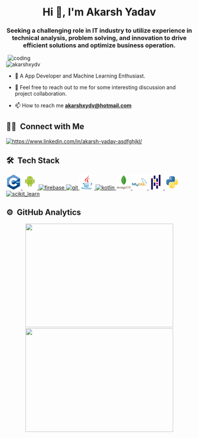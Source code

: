 <h1 align="center">Hi 👋, I'm Akarsh Yadav</h1>
<h3 align="center">Seeking a challenging role in IT
industry to utilize experience in
technical analysis, problem
solving, and innovation to drive
efficient solutions and optimize
business operation.</h3>
<image align="right" alt="coding" width="500" src="https://camo.githubusercontent.com/cae12fddd9d6982901d82580bdf321d81fb299141098ca1c2d4891870827bf17/68747470733a2f2f6d69726f2e6d656469756d2e636f6d2f6d61782f313336302f302a37513379765349765f7430696f4a2d5a2e676966">

<p align="left"> <img src="https://komarev.com/ghpvc/?username=akarshxydv&label=Profile%20views&color=0e75b6&style=flat" alt="akarshxydv" /> </p>

- 🔭 A App Developer and Machine Learning Enthusiast.
- 💬 Feel free to reach out to me for some interesting discussion and project collaboration.

- 📫 How to reach me **akarshxydv@hotmail.com**

## 🤝🏻 &nbsp;Connect with Me
<p align="left">
<a href="https://www.linkedin.com/in/akarsh-yadav-asdfghjkl/" target="blank"><img align="center" src="https://raw.githubusercontent.com/rahuldkjain/github-profile-readme-generator/master/src/images/icons/Social/linked-in-alt.svg" alt="https://www.linkedin.com/in/akarsh-yadav-asdfghjkl/" height="30" width="40" /></a>
</p>

## 🛠 &nbsp;Tech Stack

<p align="left"> 
  <a href="https://www.w3schools.com/cpp/" target="_blank" rel="noreferrer"> <img src="https://raw.githubusercontent.com/devicons/devicon/master/icons/cplusplus/cplusplus-original.svg" alt="cplusplus" width="40" height="40"/> </a><a href="https://developer.android.com" target="_blank" rel="noreferrer"> <img src="https://raw.githubusercontent.com/devicons/devicon/master/icons/android/android-original-wordmark.svg" alt="android" width="40" height="40"/> </a> <a href="https://firebase.google.com/" target="_blank" rel="noreferrer"> <img src="https://www.vectorlogo.zone/logos/firebase/firebase-icon.svg" alt="firebase" width="40" height="40"/> </a>  <a href="https://git-scm.com/" target="_blank" rel="noreferrer"> <img src="https://www.vectorlogo.zone/logos/git-scm/git-scm-icon.svg" alt="git" width="40" height="40"/> </a> <a href="https://www.java.com" target="_blank" rel="noreferrer"> <img src="https://raw.githubusercontent.com/devicons/devicon/master/icons/java/java-original.svg" alt="java" width="40" height="40"/> </a>  <a href="https://kotlinlang.org" target="_blank" rel="noreferrer"> <img src="https://www.vectorlogo.zone/logos/kotlinlang/kotlinlang-icon.svg" alt="kotlin" width="40" height="40"/> </a> <a href="https://www.mongodb.com/" target="_blank" rel="noreferrer"> <img src="https://raw.githubusercontent.com/devicons/devicon/master/icons/mongodb/mongodb-original-wordmark.svg" alt="mongodb" width="40" height="40"/> </a><a href="https://www.mysql.com/" target="_blank" rel="noreferrer"> <img src="https://raw.githubusercontent.com/devicons/devicon/master/icons/mysql/mysql-original-wordmark.svg" alt="mysql" width="40" height="40"/> </a> <a href="https://pandas.pydata.org/" target="_blank" rel="noreferrer"> <img src="https://raw.githubusercontent.com/devicons/devicon/2ae2a900d2f041da66e950e4d48052658d850630/icons/pandas/pandas-original.svg" alt="pandas" width="40" height="40"/> </a><a href="https://www.python.org" target="_blank" rel="noreferrer"> <img src="https://raw.githubusercontent.com/devicons/devicon/master/icons/python/python-original.svg" alt="python" width="40" height="40"/> </a> <a href="https://scikit-learn.org/" target="_blank" rel="noreferrer"> <img src="https://upload.wikimedia.org/wikipedia/commons/0/05/Scikit_learn_logo_small.svg" alt="scikit_learn" width="40" height="40"/> </a>  </p>

## ⚙️ &nbsp;GitHub Analytics
<p align="center">

  <img  height="280em" width="400" src="https://github-readme-stats-eight-theta.vercel.app/api?username=akarshxydv&show_icons=true&theme=algolia&include_all_commits=true&count_private=true"/>
  <img  height="280em" width="400" src="https://github-readme-stats-eight-theta.vercel.app/api/top-langs/?username=akarshxydv&layout=compact&langs_count=8&theme=algolia"/>
</p>



